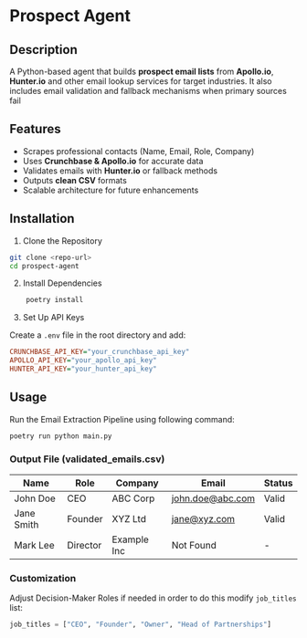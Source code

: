 # Prospect Agent

## Description

A Python-based agent that builds **prospect email lists** from **Apollo.io**, **Hunter.io** and other email lookup services for target industries. It also includes email validation and fallback mechanisms when primary sources fail

## Features

- Scrapes professional contacts (Name, Email, Role, Company)
- Uses **Crunchbase & Apollo.io** for accurate data
- Validates emails with **Hunter.io** or fallback methods
- Outputs **clean CSV** formats
- Scalable architecture for future enhancements

## Installation

1.  Clone the Repository

```bash
git clone <repo-url>
cd prospect-agent
```

2. Install Dependencies

```bash
    poetry install
```

3.  Set Up API Keys

Create a `.env` file in the root directory and add:

```ini
CRUNCHBASE_API_KEY="your_crunchbase_api_key"
APOLLO_API_KEY="your_apollo_api_key"
HUNTER_API_KEY="your_hunter_api_key"
```

## Usage

Run the Email Extraction Pipeline using following command:

```bash
poetry run python main.py
```

### Output File (validated_emails.csv)

| Name       | Role     | Company     | Email            | Status |
| ---------- | -------- | ----------- | ---------------- | ------ |
| John Doe   | CEO      | ABC Corp    | john.doe@abc.com | Valid  |
| Jane Smith | Founder  | XYZ Ltd     | jane@xyz.com     | Valid  |
| Mark Lee   | Director | Example Inc | Not Found        | -      |

### Customization

Adjust Decision-Maker Roles if needed in order to do this modify `job_titles` list:

```python
job_titles = ["CEO", "Founder", "Owner", "Head of Partnerships"]
```

